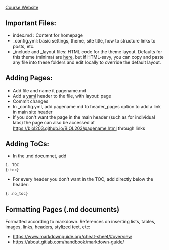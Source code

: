 [Course Website](https://biol203.github.io/BIOL203/)


## Important Files:
* index.md : Content for homepage
* \_config.yml: basic settings, theme, site title, how to structure links to posts, etc.
* \_include and \_layout files: HTML code for the theme layout. Defaults for this theme (minima) are [here](https://github.com/jekyll/minima), but if HTML-savy, you can copy and paste any file into these folders and edit locally to override the default layout.

## Adding Pages:
* Add file and name it pagename.md
* Add a [yaml](https://jekyllrb.com/docs/front-matter/) header to the file, with layout: page
* Commit changes
* In \_config.yml, add pagename.md to header_pages option to add a link in main site header
* If you don't want the page in the main header (such as for individual labs) the page can also be accessed at https://biol203.github.io/BIOL203/pagename.html through links

## Adding ToCs:
* In the .md documnet, add 
```
1. TOC
{:toc}
```
* For every header you don't want in the TOC, add directly below the header:
```
{:.no_toc}
```

## Formatting Pages (.md documents)
Formatted according to markdown. References on inserting lists, tables, images, links, headers, stylized text, etc:
 * https://www.markdownguide.org/cheat-sheet/#overview
 * https://about.gitlab.com/handbook/markdown-guide/
 
